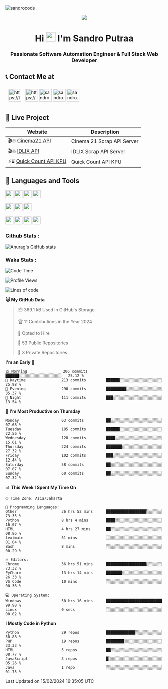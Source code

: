 

![sandrocods](https://cardivo.vercel.app/api?name=Martinus%20Krisandro%20Perdana%20Putra&description=Software%20Automation%20Engineer%20%7C%7C%20Full%20Stack%20Web%20Developer&image=https://avatars.githubusercontent.com/u/59155826?v=4&backgroundColor=%23ecf0f1)
<p align="center" style="p3">
<a href="https://github.com/antonkomarev/github-profile-views-counter">
    <img align="center"  src="https://komarev.com/ghpvc/?username=sandrocods&style=for-the-badge">
</a>
</p>



<h1 align="center" > Hi <img src="https://media.giphy.com/media/hvRJCLFzcasrR4ia7z/giphy.gif" width="30px"> I'm Sandro Putraa </h1>
<h3 align="center" style="p3">Passionate Software Automation Engineer & Full Stack Web Developer </h3>



## 📞 Contact Me at

<p align="left">
      <a href="https://t.me/sandroputraa" target="blank"><img align="center" src="https://www.vectorlogo.zone/logos/telegram/telegram-tile.svg" alt="https://t.me/sandroputraa" height="40" width="40" style="margin: 10" /></a>
    <a href="https://www.linkedin.com/in/sandro-putraa-34b80a19b/" target="blank"><img align="center" src="https://raw.githubusercontent.com/rahuldkjain/github-profile-readme-generator/master/src/images/icons/Social/linked-in-alt.svg" alt="https://www.linkedin.com/in/sandro-putraa-34b80a19b/" height="40" width="40" /></a>
    <a href="https://fb.com/sandro.putraaa" target="blank"><img align="center" src="https://raw.githubusercontent.com/rahuldkjain/github-profile-readme-generator/master/src/images/icons/Social/facebook.svg" alt="sandro.putraaa" height="40" width="40" /></a>
    <a href="https://instagram.com/sandro.putraa" target="blank"><img align="center" src="https://raw.githubusercontent.com/rahuldkjain/github-profile-readme-generator/master/src/images/icons/Social/instagram.svg" alt="sandro.putraa" height="40" width="40" /></a>
    <a href="https://wakatime.com/@sandrocods" target="blank"><img align="center" src="https://wakatime.com/static/img/wakatime-logo-text-vertical.png" alt="sandro.putraa" height="40" width="40" /></a>
   
</p>

## 🚀 Live Project


| Website             | Description     |
| ----------------- | --- |
| 🎬🔥 [Cinema21 API](https://cinema-21-scrapper.vercel.app/) | Cinema 21 Scrap API Server |
| 🎬🔥 [IDLIX API](https://idlix-api.vercel.app/) | IDLIX Scrap API Server |
| ⚡⌛ [Quick Count API KPU](https://api-real-count-2024.vercel.app/)| Quick Count API KPU |



## 🙌 Languages and Tools

<img src="https://img.shields.io/badge/-Git-white?style=for-the-badge&logo=git" height="25" /></img>
<img src="https://img.shields.io/badge/-GitHub-white?style=for-the-badge&logo=github&logoColor=007ACC" height="25" /></img> <img src="https://img.shields.io/badge/-VS%20Code-white?style=for-the-badge&logo=visual-studio-code&logoColor=007ACC" height="25" /></img> <img src="https://img.shields.io/badge/-Pycharm-white?style=for-the-badge&logo=pycharm&logoColor=007ACC" height="25" /></img>

<img src="https://img.shields.io/badge/-Laravel-white?style=for-the-badge&logo=laravel&logoColor=007ACC" height="25" /></img>
<img src="https://img.shields.io/badge/-Flask-white?style=for-the-badge&logo=flask&logoColor=007ACC" height="25" /></img>
<img src="https://img.shields.io/badge/-Selenium-white?style=for-the-badge&logo=selenium&logoColor=007ACC" height="25" /></img>

<img src="https://img.shields.io/badge/-Python-white?style=for-the-badge&logo=python&logoColor=007ACC" height="25" /></img>
<img src="https://img.shields.io/badge/-Php-white?style=for-the-badge&logo=php&logoColor=007ACC" height="25" /></img>
<img src="https://img.shields.io/badge/-java-white?style=for-the-badge&logo=java&logoColor=007ACC" height="25" /></img>
<img src="https://img.shields.io/badge/-c++-white?style=for-the-badge&logo=c%2B%2B&logoColor=007ACC" height="25" /></img>



### Github Stats :
![Anurag's GitHub stats](https://github-readme-stats.vercel.app/api?username=sandrocods&show_icons=true&theme=transparent)


### Waka Stats :
<!--START_SECTION:waka-->
![Code Time](http://img.shields.io/badge/Code%20Time-1%2C894%20hrs%2042%20mins-blue)

![Profile Views](http://img.shields.io/badge/Profile%20Views-2-blue)

![Lines of code](https://img.shields.io/badge/From%20Hello%20World%20I%27ve%20Written-1.4%20million%20lines%20of%20code-blue)

**🐱 My GitHub Data** 

> 📦 369.1 kB Used in GitHub's Storage 
 > 
> 🏆 11 Contributions in the Year 2024
 > 
> 💼 Opted to Hire
 > 
> 📜 53 Public Repositories 
 > 
> 🔑 3 Private Repositories 
 > 
**I'm an Early 🐤** 

```text
🌞 Morning                206 commits         ██████░░░░░░░░░░░░░░░░░░░   25.12 % 
🌆 Daytime                213 commits         ██████░░░░░░░░░░░░░░░░░░░   25.98 % 
🌃 Evening                290 commits         █████████░░░░░░░░░░░░░░░░   35.37 % 
🌙 Night                  111 commits         ███░░░░░░░░░░░░░░░░░░░░░░   13.54 % 
```
📅 **I'm Most Productive on Thursday** 

```text
Monday                   63 commits          ██░░░░░░░░░░░░░░░░░░░░░░░   07.68 % 
Tuesday                  185 commits         ██████░░░░░░░░░░░░░░░░░░░   22.56 % 
Wednesday                128 commits         ████░░░░░░░░░░░░░░░░░░░░░   15.61 % 
Thursday                 224 commits         ███████░░░░░░░░░░░░░░░░░░   27.32 % 
Friday                   102 commits         ███░░░░░░░░░░░░░░░░░░░░░░   12.44 % 
Saturday                 58 commits          ██░░░░░░░░░░░░░░░░░░░░░░░   07.07 % 
Sunday                   60 commits          ██░░░░░░░░░░░░░░░░░░░░░░░   07.32 % 
```


📊 **This Week I Spent My Time On** 

```text
🕑︎ Time Zone: Asia/Jakarta

💬 Programming Languages: 
Other                    36 hrs 52 mins      ██████████████████░░░░░░░   73.35 % 
Python                   8 hrs 4 mins        ████░░░░░░░░░░░░░░░░░░░░░   16.07 % 
HTML                     4 hrs 27 mins       ██░░░░░░░░░░░░░░░░░░░░░░░   08.86 % 
textmate                 31 mins             ░░░░░░░░░░░░░░░░░░░░░░░░░   01.04 % 
Bash                     8 mins              ░░░░░░░░░░░░░░░░░░░░░░░░░   00.29 % 

🔥 Editors: 
Chrome                   36 hrs 51 mins      ██████████████████░░░░░░░   73.32 % 
PyCharm                  13 hrs 14 mins      ███████░░░░░░░░░░░░░░░░░░   26.33 % 
VS Code                  10 mins             ░░░░░░░░░░░░░░░░░░░░░░░░░   00.36 % 

💻 Operating System: 
Windows                  50 hrs 16 mins      █████████████████████████   99.98 % 
Linux                    0 secs              ░░░░░░░░░░░░░░░░░░░░░░░░░   00.02 % 
```

**I Mostly Code in Python** 

```text
Python                   29 repos            █████████████░░░░░░░░░░░░   50.88 % 
PHP                      19 repos            ████████░░░░░░░░░░░░░░░░░   33.33 % 
HTML                     5 repos             ██░░░░░░░░░░░░░░░░░░░░░░░   08.77 % 
JavaScript               3 repos             █░░░░░░░░░░░░░░░░░░░░░░░░   05.26 % 
Java                     1 repo              ░░░░░░░░░░░░░░░░░░░░░░░░░   01.75 % 
```




 Last Updated on 15/02/2024 16:35:05 UTC
<!--END_SECTION:waka-->
